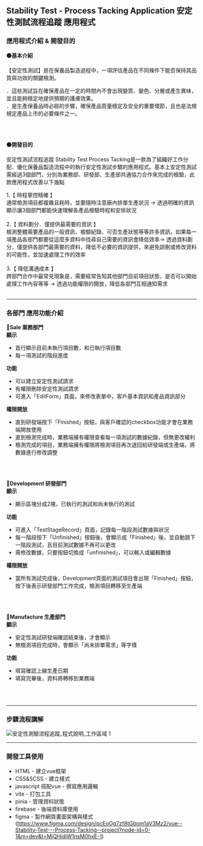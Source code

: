 ## Stability Test - Process Tacking Application  安定性測試流程追蹤 應用程式

### 應用程式介紹 & 開發目的
**🟠基本介紹**
<p>【安定性測試】是在保養品製造過程中，一項評估產品在不同條件下能否保持其品質與功效的關鍵檢測。</p>
<p>
．這些測試旨在確保產品在一定的時間內不會出現變質、變色、分層或產生異味，並且能夠穩定地提供預期的護膚效果。<br>
．是生產保養品時必經的步驟，確保產品質量穩定及安全的重要環節，且也是法規規定產品上市的必要條件之一。<br>
</p>
<br>
<br>

**🟠開發目的** 
<p>安定性測試流程追蹤 Stability Test Process Tacking是一款為了組織好工作分配、優化保養品製造流程中的執行安定性測試步驟的應用程式。基本上安定性測試需經過3個部門，分別為業務部、研發部、生產部共通協力合作來完成的檢驗，此款應用程式改善以下幾點 </p>
1.【 時程掌控精確 】 <br> 
通常檢測項目都複雜且耗時，並要隨時注意廠內排單生產狀況 → 透過明確的資訊顯示讓3個部門都能快速理解各產品檢驗時程和安排狀況
<br>
<br>
2.【 資料劃分．僅提供最需要的資訊 】 <br> 
檢測整體需要產品的一般資訊、檢驗紀錄、可否生產狀態等等許多資訊，如果每一項產品各部門都要從這麼多資料中找尋自己需要的資訊會降低效率→ 透過資料劃分，僅提供各部門最需要的資料，降低不必要的資訊提供，來避免誤刪或修改資料的可能性，並加速處理工作的效率
<br>
<br> 
3.【 降低溝通成本 】<br>
跨部門合作中最常見現象是，需要經常告知其他部門目前項目狀態，是否可以開始處理工作內容等等 → 透過功能權限的開放，降低各部門互相通知需求 <br>

<br>

---
### 各部門 應用功能介紹
**🔵Sale 業務部門**  <br>
**顯示**
* 首行顯示目前未執行項目數，和已執行項目數
* 每一項測試的階段進度

**功能**
* 可以建立安定性測試請求
* 有權限刪除安定性測試請求
* 可進入「EditForm」頁面，來修改表單中，客戶基本資訊和產品資訊部分

**權限開放**
* 直到研發端按下「Finished」按鈕，與客戶確認的checkbox功能才會在業務端開放使用
* 直到檢測完成時，業務端擁有權限查看每一項測試的數據紀錄，但無更改權利
* 檢測完成的項目，業務端擁有權限將檢測項目再次退回給研發端或生產端，將數據進行修改調整
 <br>
 <br>

**🔵Development 研發部門**  <br>
**顯示**
* 顯示區塊分成2塊，已執行的測試和尚未執行的測試


**功能**
* 可進入「TestStageRecord」頁面，記錄每一階段測試數據與狀況
* 每一階段按下「Unfinished」按鈕後，會顯示成「Finished」後，並自動跳下一階段測試，且目前測試數據不再可以更改
* 需修改數據，只要按鈕切換成「unfinished」，可以輸入或編輯數據


**權限開放**
* 當所有測試完成後，Development頁面的測試項目會出現「Finished」按鈕，按下後表示研發部門工作完成，檢測項目轉移至生產端
 <br>
 <br>

**🔵Manufacture 生產部門**  <br>
**顯示**
* 安定性測試研發端確認結束後，才會顯示
* 無檢測項目完成時，會顯示「尚未排單需求」等字樣


**功能**
* 填寫確認上線生產日期
* 填寫完畢後，資料將轉移到業務端

<br>
<br>

---
### 步驟流程講解
![安定性測驗流程追蹤_程式說明_工作區域 1](https://github.com/user-attachments/assets/177ff3b3-8089-432f-8b13-5bc7a748bdc8)


---


### 開發工具使用
* HTML - 建立vue框架
* CSS&SCSS - 建立樣式
* javascript 搭配vue - 撰寫應用邏輯
* vite - 打包工具
* pinia - 管理資料狀態
* firebase - 後端資料庫使用
* figma - 製作網頁畫面架構與樣式 (https://www.figma.com/design/pcEoOg7zf8tGbom1aV3Mz2/vue--Stability-Test---Process-Tacking--project?node-id=0-1&m=dev&t=MjQHjdiW1nsM0hxE-1)

